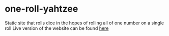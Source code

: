 # one-roll-yahtzee
Static site that rolls dice in the hopes of rolling all of one number on a single roll
Live version of the website can be found [here](https://one-roll-yahtzee.netlify.app/ 'Msearch')
